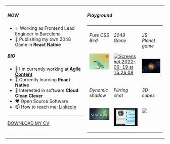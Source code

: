 <table width="100% !important"><tr><td valign="top" width="50%">

##### NOW

- ✨ Working as Frontend Lead Engineer in Barcelona.
- 🎯 Publishing my own 2048 Game in **React Native**

##### BIO

- 🏢 I'm currently working at [**Agile Content**](https://www.agilecontent.com)
- 🌱 Currently learning **React Native**
- 🧐 Interested in software **Cloud Clean Clever**
- ❤️ Open Source Software
- 📫 How to reach me: [Linkedin](https://www.linkedin.com/in/marclopezavila/)
  
 <hr>
  
[DOWNLOAD MY CV](https://github.com/MarcLopezAvila/MarcLopezAvila/raw/main/CV.pdf)

</td><td valign="top" width="50%">

##### Playground

<table><tr><td valign="top" width="33%">

###### Pure CSS Bird
[<img src="https://github.com/MarcLopezAvila/pure-css-bird/blob/master/img/bird.png?raw=true" width="100">](https://github.com/MarcLopezAvila/pure-css-bird)

</td>

<td valign="top" width="33%">

###### 2048 Game
[<img alt="Screenshot 2022-06-19 at 15 26 08" src="https://user-images.githubusercontent.com/33020233/174483546-3b3012b1-4e6e-47ef-a8cd-cbccab4955e6.png" width="100">](https://play.google.com/store/apps/details?id=com.malvi.simple2048)

</td>

<td valign="top" width="33%">

###### JS Planet game
[<img src="https://github.com/MarcLopezAvila/planet-defense-game/blob/master/img/game.png?raw=true" width="100">](https://github.com/MarcLopezAvila/planet-defense-game)

</td>

</tr><tr><td valign="top" width="33%">

###### Dynamic shadow
[<img src="https://github.com/MarcLopezAvila/js-dynamic-shadow/blob/master/img/preview.png?raw=true" width="100">](https://github.com/MarcLopezAvila/js-dynamic-shadow)

</td>

<td valign="top" width="33%">

###### Flirting chat
[<img src="https://github.com/MarcLopezAvila/flirting-chat-demo/blob/master/img/preview.png?raw=true" width="100">](https://github.com/MarcLopezAvila/flirting-chat-demo)

</td>

<td valign="top" width="33%">

###### 3D cubes
[<img src="https://github.com/MarcLopezAvila/pure-css-3d-cubes/blob/master/img/preview.png?raw=true" width="100">](https://github.com/MarcLopezAvila/pure-css-3d-cubes)

</td></tr></table>

</td></tr></table>
